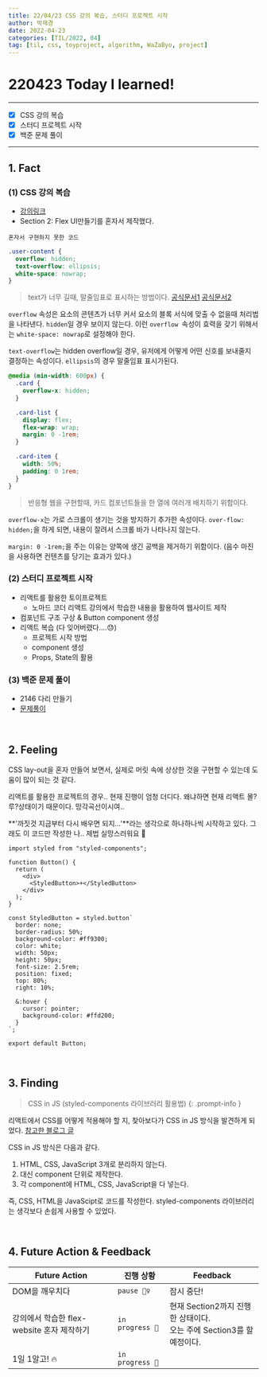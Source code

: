 ```yaml
---
title: 22/04/23 CSS 강의 복습, 스터디 프로젝트 시작
author: 박재경
date: 2022-04-23
categories: [TIL/2022, 04]
tag: [til, css, toyproject, algorithm, WaZaByo, project]
---
```


# 220423 Today I learned!

---

- [x]  CSS 강의 복습
- [x]  스터디 프로젝트 시작
- [x]  백준 문제 풀이

---

## 1. Fact 

### (1) CSS 강의 복습

- [강의링크](https://www.inflearn.com/course/css-flex-grid-%EC%A0%9C%EB%8C%80%EB%A1%9C-%EC%9D%B5%ED%9E%88%EA%B8%B0/dashboard)
- Section 2:  Flex UI만들기를 혼자서 제작했다.

`혼자서 구현하지 못한 코드`

```css
.user-content {
  overflow: hidden;
  text-overflow: ellipsis;
  white-space: nowrap;
}
```

> text가 너무 길때, 말줄임표로 표시하는 방법이다.  [공식문서1](https://developer.mozilla.org/ko/docs/Web/CSS/overflow)  [공식문서2](https://developer.mozilla.org/en-US/docs/Web/CSS/text-overflow)

`overflow` 속성은 요소의 콘텐츠가 너무 커서 요소의 블록 서식에 맞출 수 없을때 처리법을 나타낸다. `hidden`일 경우 보이지 않는다. 이런 `overflow `속성이 효력을 갖기 위해서는 `white-space: nowrap`로 설정해야 한다. 

`text-overflow`는 hidden overflow일 경우, 유저에게 어떻게 어떤 신호를 보내줄지 결정하는 속성이다. `ellipsis`의 경우 말줄임표 표시가된다. 



```css
@media (min-width: 600px) {
  .card {
    overflow-x: hidden;
  }

  .card-list {
    display: flex;
    flex-wrap: wrap;
    margin: 0 -1rem;
  }

  .card-item {
    width: 50%;
    padding: 0 1rem;
  }
}
```

> 반응형 웹을 구현할때, 카드 컴포넌트들을 한 열에 여러개 배치하기 위함이다.

`overflow-x`는 가로 스크롤이 생기는 것을 방지하기 추가한 속성이다. `over-flow: hidden;`을 하게 되면, 내용이 잘려서 스크롤 바가 나타나지 않는다. 

`margin: 0 -1rem;`을 주는 이유는 양쪽에 생긴 공백을 제거하기 위함이다. (음수 마진을 사용하면 컨텐츠를 당기는 효과가 있다.)




### (2) 스터디 프로젝트 시작

- 리액트를 활용한 토이프로젝트 
  - 노마드 코더 리액트 강의에서 학습한 내용을 활용하여 웹사이트 제작
- 컴포넌트 구조 구상 & Button component 생성
- 리액트 복습 (다 잊어버렸다....😓)
  - 프로젝트 시작 방법 
  - component 생성
  - Props, State의 활용 




### (3) 백준 문제 풀이

- 2146 다리 만들기
- [문제풀이](https://github.com/JaeKP/Study/tree/master/algorithm/1%EC%9D%BC1%EC%95%8C%EA%B3%A0/04%EC%9B%94/0423)

<br>

## 2. Feeling

CSS lay-out을 혼자 만들어 보면서, 실제로 머릿 속에 상상한 것을 구현할 수 있는데 도움이 많이 되는 것 같다. 

리액트를 활용한 프로젝트의 경우.. 현재 진행이 엄청 더디다. 왜냐하면 현재 리액트 몰?루?상태이기 때문이다. 망각곡선이시여..

**'까짓것 지금부터 다시 배우면 되지...'**라는 생각으로 하나하나씩 시작하고 있다. 그래도 이 코드만 작성한 나.. 제법 실망스러워요 🥺

```react
import styled from "styled-components";

function Button() {
  return (
    <div>
      <StyledButton>+</StyledButton>
    </div>
  );
}

const StyledButton = styled.button`
  border: none;
  border-radius: 50%;
  background-color: #ff9300;
  color: white;
  width: 50px;
  height: 50px;
  font-size: 2.5rem;
  position: fixed;
  top: 80%;
  right: 10%;

  &:hover {
    cursor: pointer;
    background-color: #ffd200;
  }
`;

export default Button;
```

<br>

## 3. Finding 

> CSS in JS (styled-components 라이브러리 활용법) 
{: .prompt-info }

리액트에서 CSS를 어떻게 적용해야 할 지, 찾아보다가 CSS in JS 방식을 발견하게 되었다.  [참고한 블로그 글](https://www.daleseo.com/react-styled-components/) 

CSS in JS 방식은 다음과 같다. 

1. HTML, CSS, JavaScript 3개로 분리하지 않는다.  
2. 대신 component 단위로 제작한다.  
3. 각 component에 HTML, CSS, JavaScript을 다 넣는다. 

즉, CSS, HTML을 JavaScipt로 코드를 작성한다.  styled-components 라이브러리는 생각보다 손쉽게 사용할 수 있었다. 

<br>

## 4. Future Action & Feedback

| Future Action                              | 진행 상황       | Feedback                                                     |
| ------------------------------------------ | --------------- | ------------------------------------------------------------ |
| DOM을 깨우치다                             | `pause 🤦‍♀️ `     | 잠시 중단!                                                   |
| 강의에서 학습한 flex-website 혼자 제작하기 | `in progress 🚀` | 현재 Section2까지 진행한 상태이다.<br />오는 주에 Section3를 할 예정이다. |
| 1일 1알고! 🔥                               | `in progress 🚀` |                                                              |

<br>
